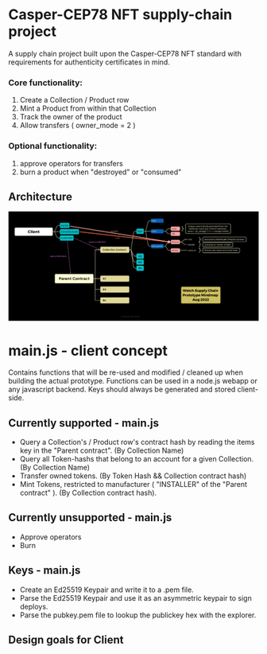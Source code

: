 # Casper-CEP78 NFT supply-chain project
A supply chain project built upon the Casper-CEP78 NFT standard with requirements for authenticity certificates in mind.
### Core functionality:
1. Create a Collection / Product row
2. Mint a Product from within that Collection
3. Track the owner of the product
4. Allow transfers ( owner_mode = 2 )

### Optional functionality:
1. approve operators for transfers
2. burn a product when "destroyed" or "consumed"

## Architecture
![Preview](https://github.com/jonas089/watch-cep78/blob/master/mindmap.png "Contract Architecture")

# main.js - client concept
Contains functions that will be re-used and modified / cleaned up when building the actual prototype.
Functions can be used in a node.js webapp or any javascript backend. Keys should always be generated and
stored client-side.

## Currently supported - main.js
- Query a Collection's / Product row's contract hash by reading the items key in the "Parent contract". (By Collection Name)
- Query all Token-hashs that belong to an account for a given Collection. (By Collection Name)
- Transfer owned tokens. (By Token Hash && Collection contract hash)
- Mint Tokens, restricted to manufacturer ( "INSTALLER" of the "Parent contract" ). (By Collection contract hash).

## Currently unsupported - main.js
- Approve operators
- Burn

## Keys - main.js
- Create an Ed25519 Keypair and write it to a .pem file.
- Parse the Ed25519 Keypair and use it as an asymmetric keypair to sign deploys.
- Parse the pubkey.pem file to lookup the publickey hex with the explorer.

## Design goals for Client
